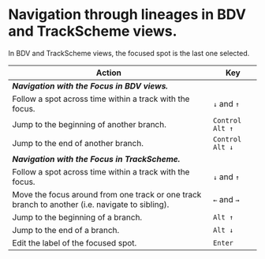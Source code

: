 # Navigation through lineages in BDV and TrackScheme views.

In BDV and TrackScheme views, the focused spot is the last one selected.

| **Action**                                                                                      | **Key**         |
|-------------------------------------------------------------------------------------------------|-----------------|
| **_Navigation with the Focus in BDV views._**                                                   |                 |
| Follow a spot across time within a track with the focus.                                        | `↓` and `↑`     |
| Jump to the beginning of another branch.                                                        | `Control Alt ↑` |
| Jump to the end of another branch.                                                              | `Control Alt ↓` |
| **_Navigation with the Focus in TrackScheme._**                                                 |                 |
| Follow a spot across time within a track with the focus.                                        | `↓` and `↑`     |
| Move the focus around from one track or one track branch to another (i.e. navigate to sibling). | `←` and `→`     |
| Jump to the beginning of a branch.                                                              | `Alt ↑`         |
| Jump to the end of a branch.                                                                    | `Alt ↓`         |
| Edit the label of the focused spot.                                                             | `Enter`         |
